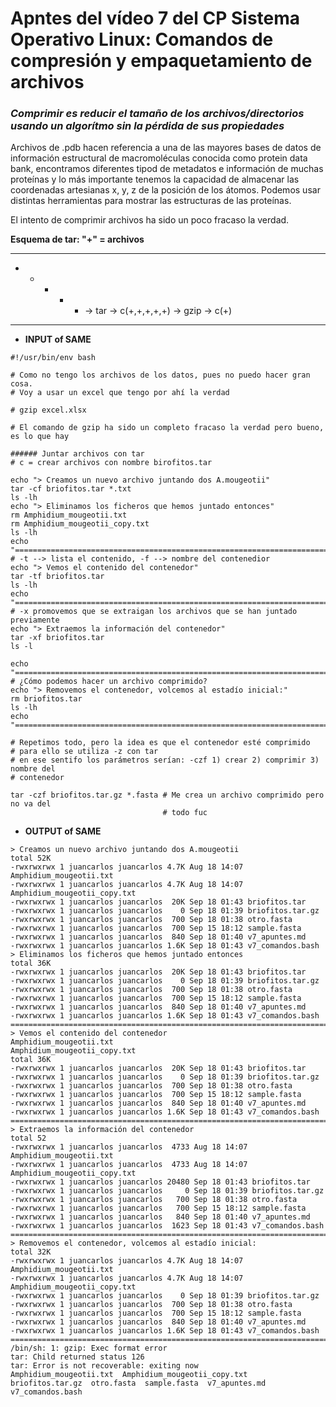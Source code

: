 # **Apntes del vídeo 7 del CP Sistema Operativo Linux: Comandos de compresión y empaquetamiento de archivos** 

### ***Comprimir es reducir el tamaño de los archivos/directorios usando un algorítmo sin la pérdida de sus propiedades*** 

Archivos de .pdb hacen referencia a una de las mayores bases de datos de información estructural de macromoléculas conocida como protein data bank, encontramos diferentes tipod de metadatos e información de muchas proteínas y lo más importante tenemos la capacidad de almacenar las coordenadas artesianas x, y, z de la posición de los átomos. Podemos usar distintas herramientas para mostrar las estructuras de las proteínas.

El intento de comprimir archivos ha sido un poco fracaso la verdad.

**Esquema de tar: "+" = archivos**

---

+ + + + + -> tar -> c(+,+,+,+,+) -> gzip -> c(+)

---

* **INPUT of SAME**

```
#!/usr/bin/env bash

# Como no tengo los archivos de los datos, pues no puedo hacer gran cosa. 
# Voy a usar un excel que tengo por ahí la verdad

# gzip excel.xlsx

# El comando de gzip ha sido un completo fracaso la verdad pero bueno, es lo que hay

###### Juntar archivos con tar
# c = crear archivos con nombre birofitos.tar

echo "> Creamos un nuevo archivo juntando dos A.mougeotii"
tar -cf briofitos.tar *.txt
ls -lh
echo "> Eliminamos los ficheros que hemos juntado entonces"
rm Amphidium_mougeotii.txt
rm Amphidium_mougeotii_copy.txt
ls -lh
echo "======================================================================="
# -t --> lista el contenido, -f --> nombre del contenedior
echo "> Vemos el contenido del contenedor"
tar -tf briofitos.tar
ls -lh
echo "======================================================================="
# -x promovemos que se extraigan los archivos que se han juntado previamente 
echo "> Extraemos la información del contenedor"
tar -xf briofitos.tar
ls -l

echo "======================================================================="
# ¿Cómo podemos hacer un archivo comprimido?
echo "> Removemos el contenedor, volcemos al estadío inicial:"
rm briofitos.tar
ls -lh 
echo "======================================================================="

# Repetimos todo, pero la idea es que el contenedor esté comprimido
# para ello se utiliza -z con tar
# en ese sentifo los parámetros serían: -czf 1) crear 2) comprimir 3) nombre del 
# contenedor

tar -czf briofitos.tar.gz *.fasta # Me crea un archivo comprimido pero no va del 
                                  # todo fuc
```

* **OUTPUT of SAME**

```
> Creamos un nuevo archivo juntando dos A.mougeotii
total 52K
-rwxrwxrwx 1 juancarlos juancarlos 4.7K Aug 18 14:07 Amphidium_mougeotii.txt     
-rwxrwxrwx 1 juancarlos juancarlos 4.7K Aug 18 14:07 Amphidium_mougeotii_copy.txt
-rwxrwxrwx 1 juancarlos juancarlos  20K Sep 18 01:43 briofitos.tar
-rwxrwxrwx 1 juancarlos juancarlos    0 Sep 18 01:39 briofitos.tar.gz
-rwxrwxrwx 1 juancarlos juancarlos  700 Sep 18 01:38 otro.fasta
-rwxrwxrwx 1 juancarlos juancarlos  700 Sep 15 18:12 sample.fasta
-rwxrwxrwx 1 juancarlos juancarlos  840 Sep 18 01:40 v7_apuntes.md   
-rwxrwxrwx 1 juancarlos juancarlos 1.6K Sep 18 01:43 v7_comandos.bash
> Eliminamos los ficheros que hemos juntado entonces
total 36K
-rwxrwxrwx 1 juancarlos juancarlos  20K Sep 18 01:43 briofitos.tar     
-rwxrwxrwx 1 juancarlos juancarlos    0 Sep 18 01:39 briofitos.tar.gz  
-rwxrwxrwx 1 juancarlos juancarlos  700 Sep 18 01:38 otro.fasta        
-rwxrwxrwx 1 juancarlos juancarlos  700 Sep 15 18:12 sample.fasta      
-rwxrwxrwx 1 juancarlos juancarlos  840 Sep 18 01:40 v7_apuntes.md     
-rwxrwxrwx 1 juancarlos juancarlos 1.6K Sep 18 01:43 v7_comandos.bash  
=======================================================================
> Vemos el contenido del contenedor
Amphidium_mougeotii.txt
Amphidium_mougeotii_copy.txt
total 36K
-rwxrwxrwx 1 juancarlos juancarlos  20K Sep 18 01:43 briofitos.tar
-rwxrwxrwx 1 juancarlos juancarlos    0 Sep 18 01:39 briofitos.tar.gz
-rwxrwxrwx 1 juancarlos juancarlos  700 Sep 18 01:38 otro.fasta
-rwxrwxrwx 1 juancarlos juancarlos  700 Sep 15 18:12 sample.fasta
-rwxrwxrwx 1 juancarlos juancarlos  840 Sep 18 01:40 v7_apuntes.md
-rwxrwxrwx 1 juancarlos juancarlos 1.6K Sep 18 01:43 v7_comandos.bash
=======================================================================
> Extraemos la información del contenedor
total 52
-rwxrwxrwx 1 juancarlos juancarlos  4733 Aug 18 14:07 Amphidium_mougeotii.txt
-rwxrwxrwx 1 juancarlos juancarlos  4733 Aug 18 14:07 Amphidium_mougeotii_copy.txt
-rwxrwxrwx 1 juancarlos juancarlos 20480 Sep 18 01:43 briofitos.tar
-rwxrwxrwx 1 juancarlos juancarlos     0 Sep 18 01:39 briofitos.tar.gz
-rwxrwxrwx 1 juancarlos juancarlos   700 Sep 18 01:38 otro.fasta
-rwxrwxrwx 1 juancarlos juancarlos   700 Sep 15 18:12 sample.fasta
-rwxrwxrwx 1 juancarlos juancarlos   840 Sep 18 01:40 v7_apuntes.md
-rwxrwxrwx 1 juancarlos juancarlos  1623 Sep 18 01:43 v7_comandos.bash
=======================================================================
> Removemos el contenedor, volcemos al estadío inicial:
total 32K
-rwxrwxrwx 1 juancarlos juancarlos 4.7K Aug 18 14:07 Amphidium_mougeotii.txt
-rwxrwxrwx 1 juancarlos juancarlos 4.7K Aug 18 14:07 Amphidium_mougeotii_copy.txt
-rwxrwxrwx 1 juancarlos juancarlos    0 Sep 18 01:39 briofitos.tar.gz
-rwxrwxrwx 1 juancarlos juancarlos  700 Sep 18 01:38 otro.fasta
-rwxrwxrwx 1 juancarlos juancarlos  700 Sep 15 18:12 sample.fasta
-rwxrwxrwx 1 juancarlos juancarlos  840 Sep 18 01:40 v7_apuntes.md
-rwxrwxrwx 1 juancarlos juancarlos 1.6K Sep 18 01:43 v7_comandos.bash
=======================================================================
/bin/sh: 1: gzip: Exec format error
tar: Child returned status 126
tar: Error is not recoverable: exiting now
Amphidium_mougeotii.txt  Amphidium_mougeotii_copy.txt  briofitos.tar.gz  otro.fasta  sample.fasta  v7_apuntes.md  v7_comandos.bash
```